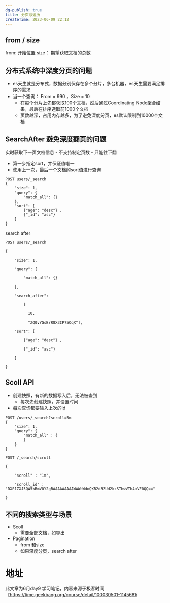 ```yaml
---
dg-publish: true
title: 分页与遍历
createTime: 2023-06-09 22:12  
---
```


## from /  size

from: 开始位置
size： 期望获取文档的总数


## 分布式系统中深度分页的问题

- es天生就是分布式，数据分别保存在多个分片，多台机器，es天生需要满足排序的需求
- 当一个查询： From = 990 ，Size = 10
	- 在每个分片上先都获取100个文档，然后通过Coordinating Node聚合结果，最后在排序选取前1000个文档
	- 页数越深，占用内存越多，为了避免深度分页，es默认限制到10000个文档

## SearchAfter 避免深度翻页的问题

实时获取下一页文档信息
	- 不支持制定页数
	- 只能往下翻
- 第一步指定sort，并保证值唯一
- 使用上一次，最后一个文档的sort值进行查询

```http
POST users/_search
{
    "size": 1,
    "query": {
        "match_all": {}
    },
    "sort": [
        {"age": "desc"} ,
        {"_id": "asc"}    
    ]
}
```

search after

```http
POST users/_search

{

    "size": 1,

    "query": {

        "match_all": {}

    },

    "search_after":

        [

          10,

          "ZQ0vYGsBrR8X3IP75QqX"],

    "sort": [

        {"age": "desc"} ,

        {"_id": "asc"}    

    ]

}
```

## Scoll API

- 创建快照，有新的数据写入后，无法被查到
	- 每次先创建快照，并设置时间
- 每次查询都要输入上次的id

```http
POST /users/_search?scroll=5m
{
    "size": 1,
    "query": {
        "match_all" : {
        }
    }
}
  
POST /_search/scroll

{

    "scroll" : "1m",

    "scroll_id" : "DXF1ZXJ5QW5kRmV0Y2gBAAAAAAAAAWAWbWdoQXR2d3ZUd2kzSThwVTh4bVE0QQ=="

}
```

## 不同的搜索类型与场景

- Scoll 
	- 需要全部文档，如导出
- Pagination
	- from 和size
	- 如果深度分页，search after

# 地址

此文章为6月day9 学习笔记，内容来源于极客时间《https://time.geekbang.org/course/detail/100030501-114568》